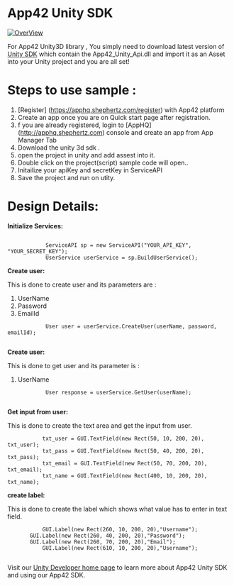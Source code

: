 App42 Unity SDK
===============

[![OverView](http://www.shephertz.com/images/logo/app42_cloud.png)](http://api.shephertz.com/)

For App42 Unity3D library , You simply need to download latest version of [Unity SDK](https://github.com/shephertz/App42_Unity3D_SDK/raw/master/1.0/App42_Unity_SDK_1.0.zip) which contain the App42_Unity_Api.dll and import it as an Asset into your Unity project 
and you are all set!

# Steps to use sample : 

1. [Register] (https://apphq.shephertz.com/register) with App42 platform
2. Create an app once you are on Quick start page after registration.
3. f you are already registered, login to [AppHQ] (http://apphq.shephertz.com) console and create an app from App Manager Tab
4. Download the unity 3d sdk .
5. open the project in unity and add assest into it.
6. Double click on the project(script) sample code will open..
7. Initailize your apiKey and secretKey in ServiceAPI
8. Save the project and run on utity.


# Design Details:

__Initialize Services:__

```

            ServiceAPI sp = new ServiceAPI("YOUR_API_KEY", "YOUR_SECRET_KEY");
            UserService userService = sp.BuildUserService();

```

__Create user:__

This is done to create user and its parameters are :
1. UserName
2. Password
3. EmailId

```
            User user = userService.CreateUser(userName, password, emailId);
         
```

__Create user:__

This is done to get user and its parameter is :
1. UserName

```
            User response = userService.GetUser(userName);
         
```

__Get input from user:__

This is done to create the text area and get the input from user.

```
           txt_user = GUI.TextField(new Rect(50, 10, 200, 20), txt_user);
           txt_pass = GUI.TextField(new Rect(50, 40, 200, 20), txt_pass);
           txt_email = GUI.TextField(new Rect(50, 70, 200, 20), txt_email);
           txt_name = GUI.TextField(new Rect(400, 10, 200, 20), txt_name);
```


__create label:__

This is done to create the label which shows what value has to enter in text field.

```
           GUI.Label(new Rect(260, 10, 200, 20),"Username");
   	   GUI.Label(new Rect(260, 40, 200, 20),"Password");
	   GUI.Label(new Rect(260, 70, 200, 20),"Email");
           GUI.Label(new Rect(610, 10, 200, 20),"Username");
      
```


Visit our [Unity Developer home page](https://github.com/shephertz/App42_Unity3D_SDK/wiki/Unity-Home) to learn more about App42 Unity SDK and using our App42 SDK.
